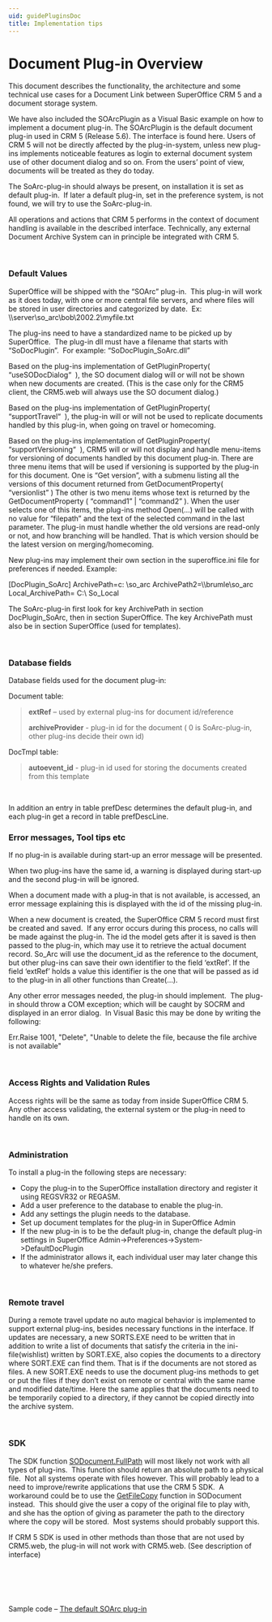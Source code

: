 ```yaml
---
uid: guidePluginsDoc
title: Implementation tips
---
```


Document Plug-in Overview
=========================

This document describes the functionality, the architecture and some technical use cases for a Document Link between SuperOffice CRM 5 and a document storage system.

We have also included the SOArcPlugin as a Visual Basic example on how to implement a document plug-in. The SOArcPlugin is the default document plug-in used in CRM 5 (Release 5.6). The interface is found here.
Users of CRM 5 will not be directly affected by the plug-in-system, unless new plug-ins implements noticeable features as login to external document system use of other document dialog and so on. From the users’ point of view, documents will be treated as they do today.

The SoArc-plug-in should always be present, on installation it is set as default plug-in.  If later a default plug-in, set in the preference system, is not found, we will try to use the SoArc-plug-in.

All operations and actions that CRM 5 performs in the context of document handling is available in the described interface. Technically, any external Document Archive System can in principle be integrated with CRM 5.

 

### Default Values

SuperOffice will be shipped with the “SOArc” plug-in.  This plug-in will work as it does today, with one or more central file servers, and where files will be stored in user directories and categorized by date.  Ex: \\\\server\\so\_arc\\bob\\2002.2\\myfile.txt

The plug-ins need to have a standardized name to be picked up by SuperOffice.  The plug-in dll must have a filename that starts with “SoDocPlugin”.  For example: “SoDocPlugin\_SoArc.dll”

Based on the plug-ins implementation of GetPluginProperty( “useSODocDialog“  ), the SO document dialog will or will not be shown when new documents are created. (This is the case only for the CRM5 client, the CRM5.web will always use the SO document dialog.)

Based on the plug-ins implementation of GetPluginProperty( “supportTravel“  ), the plug-in will or will not be used to replicate documents handled by this plug-in, when going on travel or homecoming.

Based on the plug-ins implementation of GetPluginProperty( “supportVersioning“  ), CRM5 will or will not display and handle menu-items for versioning of documents handled by this document plug-in. There are three menu items that will be used if versioning is supported by the plug-in for this document. One is “Get version”, with a submenu listing all the versions of this document returned from GetDocumentProperty( “versionlist” ) The other is two menu items whose text is returned by the GetDocumentProperty ( “command1” | “command2” ). When the user selects one of this items, the plug-ins method Open(…) will be called with no value for “filepath” and the text of the selected command in the last parameter. The plug-in must handle whether the old versions are read-only or not, and how branching will be handled. That is which version should be the latest version on merging/homecoming.

New plug-ins may implement their own section in the superoffice.ini file for preferences if needed. Example:

\[DocPlugin\_SoArc\]
ArchivePath=c: \\so\_arc
ArchivePath2=\\\\brumle\\so\_arc
Local\_ArchivePath= C:\\ So\_Local

The SoArc-plug-in first look for key ArchivePath in section DocPlugin\_SoArc, then in section SuperOffice. The key ArchivePath must also be in section SuperOffice (used for templates).

 

### Database fields

Database fields used for the document plug-in:

Document table:

> **extRef** – used by external plug-ins for document id/reference
>
> **archiveProvider** - plug-in id for the document ( 0 is SoArc-plug-in, other plug-ins decide their own id)

DocTmpl table:

> **autoevent\_id** - plug-in id used for storing the documents created from this template

 

In addition an entry in table prefDesc determines the default plug-in, and each plug-in get a record in table prefDescLine.

### Error messages, Tool tips etc

If no plug-in is available during start-up an error message will be presented.

When two plug-ins have the same id, a warning is displayed during start-up and the second plug-in will be ignored.

When a document made with a plug-in that is not available, is accessed, an error message explaining this is displayed with the id of the missing plug-in.

When a new document is created, the SuperOffice CRM 5 record must first be created and saved.  If any error occurs during this process, no calls will be made against the plug-in. The id the model gets after it is saved is then passed to the plug-in, which may use it to retrieve the actual document record. So\_Arc will use the document\_id as the reference to the document, but other plug-ins can save their own identifier to the field ‘extRef’. If the field ‘extRef’ holds a value this identifier is the one that will be passed as id to the plug-in in all other functions than Create(…).

Any other error messages needed, the plug-in should implement.  The plug-in should throw a COM exception; which will be caught by SOCRM and displayed in an error dialog.  In Visual Basic this may be done by writing the following:

Err.Raise 1001, "Delete", "Unable to delete the file, because the file archive is not available"                                                                 

 

### Access Rights and Validation Rules

Access rights will be the same as today from inside SuperOffice CRM 5.  Any other access validating, the external system or the plug-in need to handle on its own.

 

### Administration

To install a plug-in the following steps are necessary:

-   Copy the plug-in to the SuperOffice installation directory and register it using REGSVR32 or REGASM. 
-   Add a user preference to the database to enable the plug-in.
-   Add any settings the plugin needs to the database.
-   Set up document templates for the plug-in in SuperOffice Admin
-   If the new plug-in is to be the default plug-in, change the default plug-in settings in SuperOffice Admin-&gt;Preferences-&gt;System-&gt;DefaultDocPlugin
-   If the administrator allows it, each individual user may later change this to whatever he/she prefers.

 

### Remote travel

During a remote travel update no auto magical behavior is implemented to support external plug-ins, besides necessary functions in the interface. If updates are necessary, a new SORTS.EXE need to be written that in addition to write a list of documents that satisfy the criteria in the ini-file(wishlist) written by SORT.EXE, also copies the documents to a directory where SORT.EXE can find them. That is if the documents are not stored as files. A new SORT.EXE needs to use the document plug-ins methods to get or put the files if they don’t exist on remote or central with the same name and modified date/time. Here the same applies that the documents need to be temporarily copied to a directory, if they cannot be copied directly into the archive system.

 

### SDK

The SDK function [SODocument.FullPath](SUPEROFFICEDBLib~SODocument~FullPath.md) will most likely not work with all types of plug-ins.  This function should return an absolute path to a physical file.  Not all systems operate with files however. This will probably lead to a need to improve/rewrite applications that use the CRM 5 SDK.  A workaround could be to use the [GetFileCopy](SUPEROFFICEDBLib~SODocument~GetFileCopy.md) function in SODocument instead.  This should give the user a copy of the original file to play with, and she has the option of giving as parameter the path to the directory where the copy will be stored.  Most systems should probably support this.

If CRM 5 SDK is used in other methods than those that are not used by CRM5.web, the plug-in will not work with CRM5.web. (See description of interface)

 

###      

Sample code – [The default SOArc plug-in](../../Files/SOArcPlugin.zip)